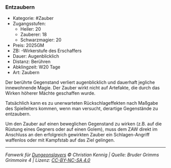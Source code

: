 ### Entzaubern

- Kategorie: #Zauber
- Zugangsstufen:
  - Heiler: 20
  - Zauberer: 18
  - Schwarzmagier: 20
- Preis: 2025GM
- ZB: -Wirkerstufe des Erschaffers
- Dauer: Augenblicklich
- Distanz: Berühren
- Abklingzeit: W20 Tage
- Art: Zaubern



Der berührte Gegenstand verliert augenblicklich und dauerhaft jegliche innewohnende Magie. Der Zauber wirkt nicht auf Artefakte, die durch das Wirken höherer Mächte geschaffen wurde.

Tatsächlich kann es zu unerwarteten Rückschlageffekten nach Maßgabe des Spielleiters kommen, wenn man versucht, derartige Gegenstände zu entzaubern.

Um den Zauber auf einen beweglichen Gegenstand zu wirken (z.B. auf die Rüstung eines Gegners oder auf einen Golem), muss dem ZAW direkt im Anschluss an den erfolgreich gewirkten Zauber ein Schlagen-Angriff waffenlos oder mit Kampfstab auf das Ziel gelingen.

---

_Fanwerk für [Dungeonslayers](https://www.dungeonslayers.net/) © Christian Kennig | Quelle: Bruder Grimms Grimmoire 4 | Lizenz: [CC-BY-NC-SA 4.0](https://creativecommons.org/licenses/by-nc-sa/4.0/deed.de)_
